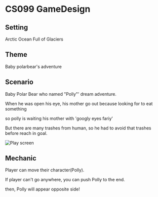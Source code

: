 # CS099 GameDesign

## Setting
Arctic Ocean Full of Glaciers

## Theme 
Baby polarbear's adventure

## Scenario
Baby Polar Bear who named "Polly"' dream adventure.  

When he was open his eye, his mother go out because looking for to eat something

  so polly is waiting his mother with 'googly eyes fariy' 
  
  But there are many trashes from human, so he had to avoid that trashes before reach in goal.

![Play screen](https://user-images.githubusercontent.com/44853560/86912137-68a23d80-c157-11ea-8d4e-cee24a9e343c.png)

## Mechanic
Player can move their character(Polly).

If player can't go anywhere, you can push Polly to the end.

then, Polly will appear opposite side!
